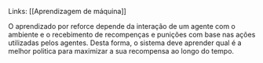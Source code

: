 ---
---

Links: [[Aprendizagem de máquina]]

O aprendizado por reforce depende da interação de um agente com o ambiente e o recebimento de recompenças e punições com base nas ações utilizadas pelos agentes. Desta forma, o sistema deve aprender qual é a melhor politica para maximizar a sua recompensa ao longo do tempo. 